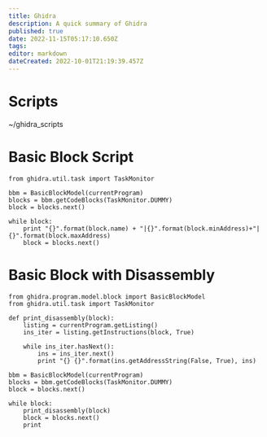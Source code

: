```yaml
---
title: Ghidra
description: A quick summary of Ghidra
published: true
date: 2022-11-15T05:17:10.650Z
tags: 
editor: markdown
dateCreated: 2022-10-01T21:19:39.457Z
---
```


# Scripts

~/ghidra_scripts

# Basic Block Script
```from ghidra.program.model.block import BasicBlockModel
from ghidra.util.task import TaskMonitor

bbm = BasicBlockModel(currentProgram)
blocks = bbm.getCodeBlocks(TaskMonitor.DUMMY)
block = blocks.next()

while block:
    print "{}".format(block.name) + "|{}".format(block.minAddress)+"|{}".format(block.maxAddress)
    block = blocks.next()
```

# Basic Block with Disassembly
```
from ghidra.program.model.block import BasicBlockModel
from ghidra.util.task import TaskMonitor

def print_disassembly(block):
    listing = currentProgram.getListing()
    ins_iter = listing.getInstructions(block, True)

    while ins_iter.hasNext():
        ins = ins_iter.next()
        print "{} {}".format(ins.getAddressString(False, True), ins)

bbm = BasicBlockModel(currentProgram)
blocks = bbm.getCodeBlocks(TaskMonitor.DUMMY)
block = blocks.next()

while block:
    print_disassembly(block)
    block = blocks.next()
    print
```
